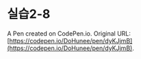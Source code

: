 # 실습2-8

A Pen created on CodePen.io. Original URL: [https://codepen.io/DoHunee/pen/dyKJjmB](https://codepen.io/DoHunee/pen/dyKJjmB).

